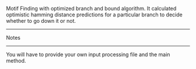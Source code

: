 Motif Finding with optimized branch and bound algorithm.
It calculated optimistic hamming distance predictions for a particular branch to decide whether to go down it or not.

*****
Notes
*****
You will have to provide your own input processing file and the main method.
